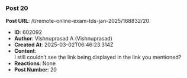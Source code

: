 ### Post 20
**Post URL**: /t/remote-online-exam-tds-jan-2025/168832/20
- **ID**: 602092
- **Author**: Vishnuprasad A (Vishnuprasad)
- **Created At**: 2025-03-02T06:46:23.314Z
- **Content**:  
  I still couldn’t see the link being displayed in the link you mentioned?
- **Reactions**: None
- **Post Number**: 20

